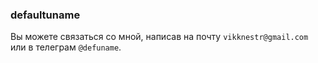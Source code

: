 ### defaultuname
Вы можете связаться со мной, написав на почту `vikknestr@gmail.com` или в телеграм `@defuname`.  
